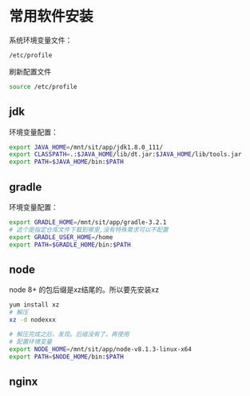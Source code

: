 # 常用软件安装

系统环境变量文件：
```bash
/etc/profile
```
刷新配置文件
```bash
source /etc/profile
```

## jdk
环境变量配置：

```bash
export JAVA_HOME=/mnt/sit/app/jdk1.8.0_111/
export CLASSPATH=.:$JAVA_HOME/lib/dt.jar:$JAVA_HOME/lib/tools.jar
export PATH=$JAVA_HOME/bin:$PATH
```

## gradle
环境变量配置：
```bash
export GRADLE_HOME=/mnt/sit/app/gradle-3.2.1
# 这个是指定仓库文件下载到哪里,没有特殊需求可以不配置
export GRADLE_USER_HOME=/home
export PATH=$GRADLE_HOME/bin:$PATH

```

## node
node 8+ 的包后缀是xz结尾的。所以要先安装xz
```bash
yum install xz
# 解压
xz -d nodexxx

# 解压完成之后，发现。后缀没有了。再使用
# 配置环境变量
export NODE_HOME=/mnt/sit/app/node-v8.1.3-linux-x64
export PATH=$NODE_HOME/bin:$PATH
```

## nginx
